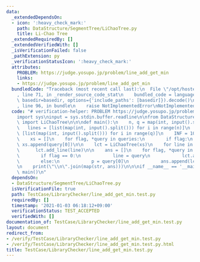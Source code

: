 ```yaml
---
data:
  _extendedDependsOn:
  - icon: ':heavy_check_mark:'
    path: DataStructure/SegmentTree/LiChaoTree.py
    title: Li-Chao Tree
  _extendedRequiredBy: []
  _extendedVerifiedWith: []
  _isVerificationFailed: false
  _pathExtension: py
  _verificationStatusIcon: ':heavy_check_mark:'
  attributes:
    PROBLEM: https://judge.yosupo.jp/problem/line_add_get_min
    links:
    - https://judge.yosupo.jp/problem/line_add_get_min
  bundledCode: "Traceback (most recent call last):\n  File \"/opt/hostedtoolcache/Python/3.9.1/x64/lib/python3.9/site-packages/onlinejudge_verify/documentation/build.py\"\
    , line 71, in _render_source_code_stat\n    bundled_code = language.bundle(stat.path,\
    \ basedir=basedir, options={'include_paths': [basedir]}).decode()\n  File \"/opt/hostedtoolcache/Python/3.9.1/x64/lib/python3.9/site-packages/onlinejudge_verify/languages/python.py\"\
    , line 96, in bundle\n    raise NotImplementedError\nNotImplementedError\n"
  code: "# verification-helper: PROBLEM https://judge.yosupo.jp/problem/line_add_get_min\n\
    import sys\ninput = sys.stdin.buffer.readline\n\nfrom DataStructure.SegmentTree.LiChaoTree\
    \ import LiChaoTree\n\n\ndef main():\n    n, q = map(int, input().split())\n \
    \   lines = [list(map(int, input().split())) for i in range(n)]\n    queries =\
    \ [list(map(int, input().split())) for i in range(q)]\n    INF = 10 ** 20\n\n\
    \    xs = []\n    for flag, *query in queries:\n        if flag:\n           \
    \ xs.append(query[0])\n\n    lct = LiChaoTree(xs)\n    for line in lines:\n  \
    \      lct.add_line(line)\n\n    ans = []\n    for flag, *query in queries:\n\
    \        if flag == 0:\n            line = query\n            lct.add_line(line)\n\
    \        else:\n            p = query[0]\n            ans.append(lct.min(p))\n\
    \n    print(\"\\n\".join(map(str, ans)))\n\n\nif __name__ == '__main__':\n   \
    \ main()\n"
  dependsOn:
  - DataStructure/SegmentTree/LiChaoTree.py
  isVerificationFile: true
  path: TestCase/LibraryChecker/line_add_get_min.test.py
  requiredBy: []
  timestamp: '2021-01-03 06:18:12+09:00'
  verificationStatus: TEST_ACCEPTED
  verifiedWith: []
documentation_of: TestCase/LibraryChecker/line_add_get_min.test.py
layout: document
redirect_from:
- /verify/TestCase/LibraryChecker/line_add_get_min.test.py
- /verify/TestCase/LibraryChecker/line_add_get_min.test.py.html
title: TestCase/LibraryChecker/line_add_get_min.test.py
---
```

